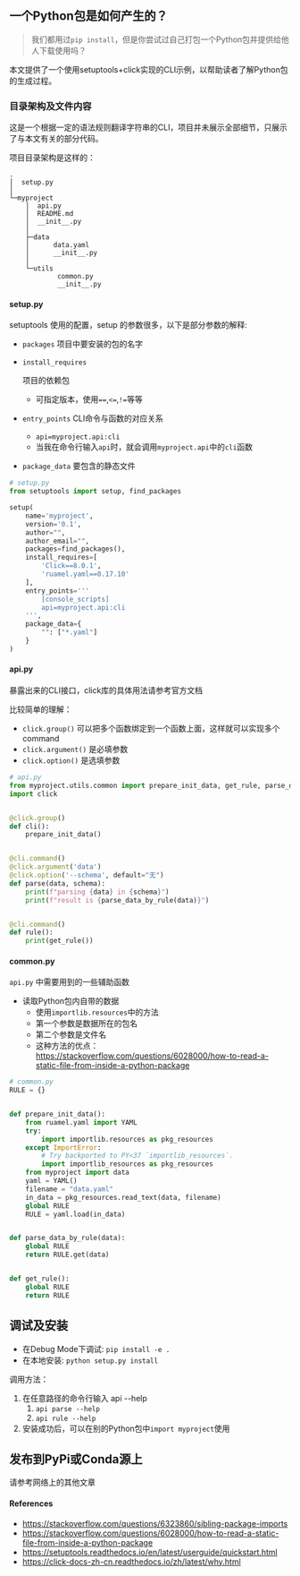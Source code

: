 ## 一个Python包是如何产生的？

> 我们都用过`pip install`，但是你尝试过自己打包一个Python包并提供给他人下载使用吗？

本文提供了一个使用setuptools+click实现的CLI示例，以帮助读者了解Python包的生成过程。


### 目录架构及文件内容

这是一个根据一定的语法规则翻译字符串的CLI，项目并未展示全部细节，只展示了与本文有关的部分代码。

项目目录架构是这样的：

```
.
│  setup.py
│
└─myproject
    │  api.py
    │  README.md
    │  __init__.py
    │
    ├─data
    │      data.yaml
    │      __init__.py
    │
    └─utils
            common.py
            __init__.py
```

#### setup.py

setuptools 使用的配置，setup 的参数很多，以下是部分参数的解释:

- ``packages`` 项目中要安装的包的名字

- `install_requires`

  项目的依赖包

  - 可指定版本，使用`==`,`<=`,`!=`等等

- `entry_points` CLI命令与函数的对应关系

  - `api=myproject.api:cli`
  - 当我在命令行输入`api`时，就会调用`myproject.api`中的`cli`函数

- `package_data` 要包含的静态文件

```python
# setup.py
from setuptools import setup, find_packages

setup(
    name='myproject',
    version='0.1',
    author="",
    author_email="",
    packages=find_packages(),
    install_requires=[
        'Click==8.0.1',
        'ruamel.yaml==0.17.10'
    ],
    entry_points='''
        [console_scripts]
        api=myproject.api:cli
    ''',
    package_data={
        "": ["*.yaml"]
    }
)

```

#### api.py

暴露出来的CLI接口，click库的具体用法请参考官方文档

比较简单的理解：

- `click.group()` 可以把多个函数绑定到一个函数上面，这样就可以实现多个 command
- `click.argument()` 是必填参数
- `click.option()` 是选填参数

```python
# api.py
from myproject.utils.common import prepare_init_data, get_rule, parse_data_by_rule
import click


@click.group()
def cli():
    prepare_init_data()


@cli.command()
@click.argument('data')
@click.option('--schema', default="无")
def parse(data, schema):
    print(f"parsing {data} in {schema}")
    print(f"result is {parse_data_by_rule(data)}")


@cli.command()
def rule():
    print(get_rule())
```

#### common.py

`api.py` 中需要用到的一些辅助函数

- 读取Python包内自带的数据
  - 使用`importlib.resources`中的方法
  - 第一个参数是数据所在的包名
  - 第二个参数是文件名
  - 这种方法的优点：https://stackoverflow.com/questions/6028000/how-to-read-a-static-file-from-inside-a-python-package

```python
# common.py
RULE = {}


def prepare_init_data():
    from ruamel.yaml import YAML
    try:
        import importlib.resources as pkg_resources
    except ImportError:
        # Try backported to PY<37 `importlib_resources`.
        import importlib_resources as pkg_resources
    from myproject import data
    yaml = YAML()
    filename = "data.yaml"
    in_data = pkg_resources.read_text(data, filename)
    global RULE
    RULE = yaml.load(in_data)


def parse_data_by_rule(data):
    global RULE
    return RULE.get(data)


def get_rule():
    global RULE
    return RULE
```

## 调试及安装

- 在Debug Mode下调试: `pip install -e .`
- 在本地安装: `python setup.py install`

调用方法：

1. 在任意路径的命令行输入 api --help
   1. `api parse --help`
   2. `api rule --help`
2. 安装成功后，可以在别的Python包中`import myproject`使用



## 发布到PyPi或Conda源上

请参考网络上的其他文章

#### References

- https://stackoverflow.com/questions/6323860/sibling-package-imports
- https://stackoverflow.com/questions/6028000/how-to-read-a-static-file-from-inside-a-python-package
- https://setuptools.readthedocs.io/en/latest/userguide/quickstart.html
- https://click-docs-zh-cn.readthedocs.io/zh/latest/why.html

